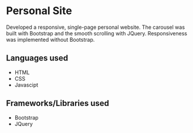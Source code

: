 # Personal Site 
Developed a responsive, single-page personal website. The carousel was built with Bootstrap and the smooth scrolling with JQuery. Responsiveness was implemented without Bootstrap.

## Languages used 
* HTML
* CSS
* Javascipt

## Frameworks/Libraries used 
* Bootstrap
* JQuery